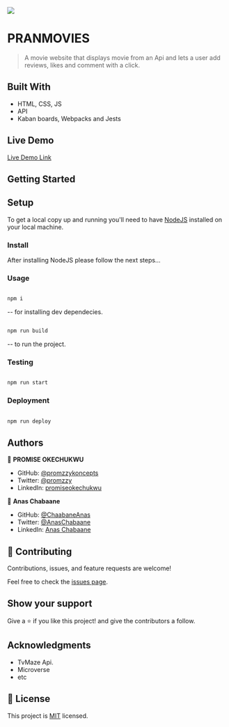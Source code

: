 ![](https://img.shields.io/badge/Microverse-blueviolet)

# PRANMOVIES

> A movie website that displays movie from an Api and lets a user add reviews, likes and comment with a click.

## Built With

- HTML, CSS, JS
- API
- Kaban boards, Webpacks and Jests

## Live Demo

[Live Demo Link](https://promzzykoncepts.github.io/PranMovies/)

## Getting Started

## Setup

To get a local copy up and running you'll need to have [NodeJS](https://nodejs.org/en/download/) installed on your local machine.

### Install

After installing NodeJS please follow the next steps...

### Usage

```bash

npm i

```

-- for installing dev dependecies.

```bash

npm run build

```

-- to run the project.

### Testing

```bash

npm run start

```

### Deployment

```bash

npm run deploy

```

## Authors

👤 **PROMISE OKECHUKWU**

- GitHub: [@promzzykoncepts](https://github.com/PromzzyKoncepts)
- Twitter: [@promzzy](https://twitter.com/prOmzzy)
- LinkedIn: [promiseokechukwu](https://linkedin.com/in/promiseokechukwu)

👤 **Anas Chabaane**

- GitHub: [@ChaabaneAnas](https://github.com/ChaabaneAnas)
- Twitter: [@AnasChabaane](https://twitter.com/AnasChabaane)
- LinkedIn: [Anas Chabaane](https://www.linkedin.com/in/anas-chabaane-a0baa21a2/)

## 🤝 Contributing

Contributions, issues, and feature requests are welcome!

Feel free to check the [issues page](../../issues/).

## Show your support

Give a ⭐️ if you like this project! and give the contributors a follow.

## Acknowledgments

- TvMaze Api.
- Microverse
- etc

## 📝 License

This project is [MIT](./LICENSE) licensed.
